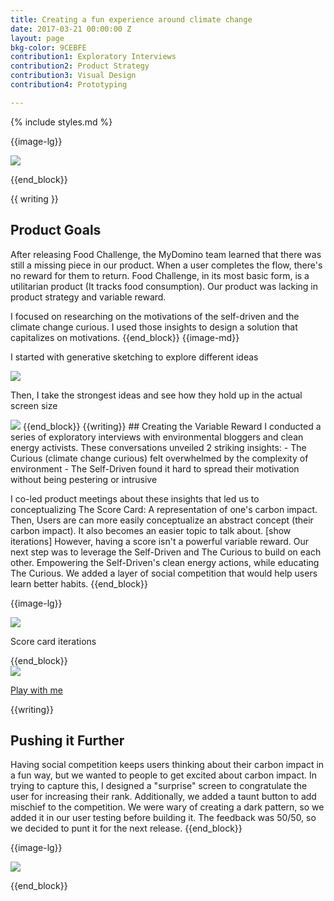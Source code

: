 ```yaml
---
title: Creating a fun experience around climate change
date: 2017-03-21 00:00:00 Z
layout: page
bkg-color: 9CEBFE
contribution1: Exploratory Interviews
contribution2: Product Strategy
contribution3: Visual Design
contribution4: Prototyping

---
```


{% include styles.md %}

{{image-lg}}

<img class="w-100" src="/assets/score-card/score-card.png">

{{end_block}}

{{ writing }}
## Product Goals
After releasing Food Challenge, the MyDomino team learned that there was still a missing piece in our product. When a user completes the flow, there's no reward for them to return. Food Challenge, in its most basic form, is a utilitarian product (It tracks food consumption). Our product was lacking in product strategy and variable reward.

I focused on researching on the motivations of the self-driven and the climate change curious. I used those insights to design a solution that capitalizes on motivations.
{{end_block}}
{{image-md}}
<p class="center tc mono gray f6 mt0 mb3">I started with generative sketching to explore different ideas</p>
<img class="w-100" src="/assets/score-card/eights-score-card.jpg">
<p class="center tc mono gray f6 mt0 mb3">Then, I take the strongest ideas and see how they hold up in the actual screen size</p>
<img class="w-100" src="/assets/score-card/sketch-score-card.jpg">
{{end_block}}
{{writing}}
## Creating the Variable Reward
I conducted a series of exploratory interviews with environmental bloggers and clean energy activists. These conversations unveiled 2 striking insights:
-  The Curious (climate change curious) felt overwhelmed by the complexity of environment
- The Self-Driven found it hard to spread their motivation without being pestering or intrusive

I co-led product meetings about these insights that led us to conceptualizing The Score Card: A representation of one's carbon impact. Then,  Users are can more easily conceptualize an abstract concept (their carbon impact). It also becomes an easier topic to talk about.
[show iterations]
However, having a score isn't a powerful variable reward. Our next step was to leverage the Self-Driven and The Curious to build on each other. Empowering the Self-Driven's clean energy actions, while educating The Curious. We added a layer of social competition that would help users learn better habits.
{{end_block}}

{{image-lg}}

<img class="w-100" src="/assets/score-card/scorecard-iterations.png">
<p class="center tc mono gray f6 mt0 mb5">Score card iterations</p>
{{end_block}}


<div class="tc">
<img class="w-33 center" src="/assets/score-card/scorecard-prototype.gif">

<a class="center db mono gray f6 mt2 mb5" href="https://framer.cloud/auPHC/">Play with me</a>
</div>

{{writing}}



## Pushing it Further

Having social competition keeps users thinking about their carbon impact in a fun way, but we wanted to people to get excited about carbon impact. In trying to capture this, I designed a "surprise" screen to congratulate the user for increasing their rank. Additionally, we added a taunt button to add mischief to the competition. We were wary of creating a dark pattern, so we added it in our user testing before building it. The feedback was 50/50, so we decided to punt it for the next release.
{{end_block}}

{{image-lg}}

<img class="w-100" src="/assets/score-card/points.png">

{{end_block}}
